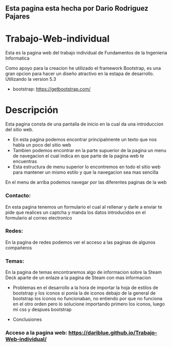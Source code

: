 ## Esta pagina esta hecha por Dario Rodriguez Pajares
# Trabajo-Web-individual
Esta es la pagina web del trabajo individual de Fundamentos de la Ingenieria Informatica

Como apoyo para la creacion he utilizado el framework Bootstrap, es una gran opcion para hacer un diseño atractivo en la estapa de desarrollo. Utilizando la version 5.3
  - bootstrap: https://getbootstrap.com/ 
# Descripción
Esta pagina consta de una pantalla de inicio en la cual da una introduccion del sitio web.
  - En esta pagina podemos encontrar principalmente un texto que nos habla un poco del sitio web
  - Tambien podemos encontrar en la parte supuerior de la pagina un menu de navegacion el cual indica en que parte de la pagina web te encuentras
  - Esta estructura de menu superior lo encontremos en todo el sitio web para mantener un mismo estilo y que la navegacion sea mas sencilla

  En el menu de arriba podemos navegar por las diferentes paginas de la web 

  ### Contacto:
  En esta pagina tenemos un formulario el cual al rellenar y darle a enviar te pide que realices un captcha y manda los datos introducidos en el formulario al correo electronico 

  ### **Redes:**
  En la pagina de redes podemos ver el acceso a las paginas de algunos compañeros

  ###  **Temas:**
  En la pagina de temas encontraremos algo de informacion sobre la Steam Deck aparte de un enlaze a la pagina de Steam con mas informacion 



+ Problemas en el desarrollo 
  a la hora de importar la hoja de estilos de bootstrap y los iconos si ponia la de iconos debajo de la general de bootstrap los iconos no funcionaban, no entiendo por que no funciona en el otro orden pero lo solucione importando primero los iconos, luego mi css y despues bootstrap

+ Conclusiones



### Acceso a la pagina web: https://dariblue.github.io/Trabajo-Web-individual/